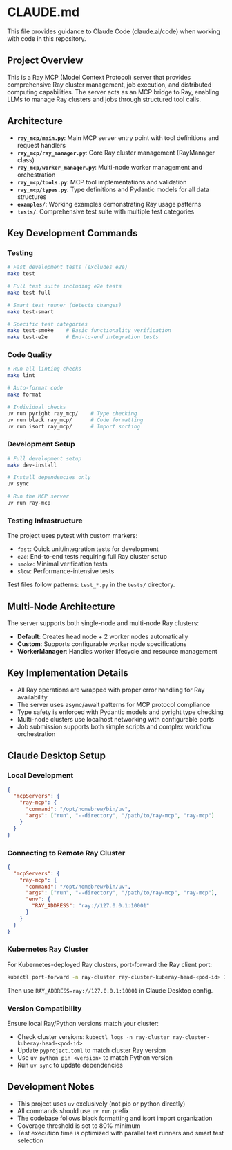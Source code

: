 # CLAUDE.md

This file provides guidance to Claude Code (claude.ai/code) when working with code in this repository.

## Project Overview

This is a Ray MCP (Model Context Protocol) server that provides comprehensive Ray cluster management, job execution, and distributed computing capabilities. The server acts as an MCP bridge to Ray, enabling LLMs to manage Ray clusters and jobs through structured tool calls.

## Architecture

- **`ray_mcp/main.py`**: Main MCP server entry point with tool definitions and request handlers
- **`ray_mcp/ray_manager.py`**: Core Ray cluster management (RayManager class)
- **`ray_mcp/worker_manager.py`**: Multi-node worker management and orchestration
- **`ray_mcp/tools.py`**: MCP tool implementations and validation
- **`ray_mcp/types.py`**: Type definitions and Pydantic models for all data structures
- **`examples/`**: Working examples demonstrating Ray usage patterns
- **`tests/`**: Comprehensive test suite with multiple test categories

## Key Development Commands

### Testing
```bash
# Fast development tests (excludes e2e)
make test

# Full test suite including e2e tests
make test-full  

# Smart test runner (detects changes)
make test-smart

# Specific test categories
make test-smoke    # Basic functionality verification
make test-e2e      # End-to-end integration tests
```

### Code Quality
```bash
# Run all linting checks
make lint

# Auto-format code
make format

# Individual checks
uv run pyright ray_mcp/    # Type checking
uv run black ray_mcp/      # Code formatting
uv run isort ray_mcp/      # Import sorting
```

### Development Setup
```bash
# Full development setup
make dev-install

# Install dependencies only
uv sync

# Run the MCP server
uv run ray-mcp
```

### Testing Infrastructure

The project uses pytest with custom markers:
- `fast`: Quick unit/integration tests for development
- `e2e`: End-to-end tests requiring full Ray cluster setup
- `smoke`: Minimal verification tests
- `slow`: Performance-intensive tests

Test files follow patterns: `test_*.py` in the `tests/` directory.

## Multi-Node Architecture

The server supports both single-node and multi-node Ray clusters:
- **Default**: Creates head node + 2 worker nodes automatically
- **Custom**: Supports configurable worker node specifications
- **WorkerManager**: Handles worker lifecycle and resource management

## Key Implementation Details

- All Ray operations are wrapped with proper error handling for Ray availability
- The server uses async/await patterns for MCP protocol compliance
- Type safety is enforced with Pydantic models and pyright type checking
- Multi-node clusters use localhost networking with configurable ports
- Job submission supports both simple scripts and complex workflow orchestration

## Claude Desktop Setup

### Local Development
```json
{
  "mcpServers": {
    "ray-mcp": {
      "command": "/opt/homebrew/bin/uv",
      "args": ["run", "--directory", "/path/to/ray-mcp", "ray-mcp"]
    }
  }
}
```

### Connecting to Remote Ray Cluster
```json
{
  "mcpServers": {
    "ray-mcp": {
      "command": "/opt/homebrew/bin/uv", 
      "args": ["run", "--directory", "/path/to/ray-mcp", "ray-mcp"],
      "env": {
        "RAY_ADDRESS": "ray://127.0.0.1:10001"
      }
    }
  }
}
```

### Kubernetes Ray Cluster
For Kubernetes-deployed Ray clusters, port-forward the Ray client port:
```bash
kubectl port-forward -n ray-cluster ray-cluster-kuberay-head-<pod-id> 10001:10001
```

Then use `RAY_ADDRESS=ray://127.0.0.1:10001` in Claude Desktop config.

### Version Compatibility
Ensure local Ray/Python versions match your cluster:
- Check cluster versions: `kubectl logs -n ray-cluster ray-cluster-kuberay-head-<pod-id>`
- Update `pyproject.toml` to match cluster Ray version
- Use `uv python pin <version>` to match Python version
- Run `uv sync` to update dependencies

## Development Notes

- This project uses `uv` exclusively (not pip or python directly)
- All commands should use `uv run` prefix
- The codebase follows black formatting and isort import organization
- Coverage threshold is set to 80% minimum
- Test execution time is optimized with parallel test runners and smart test selection